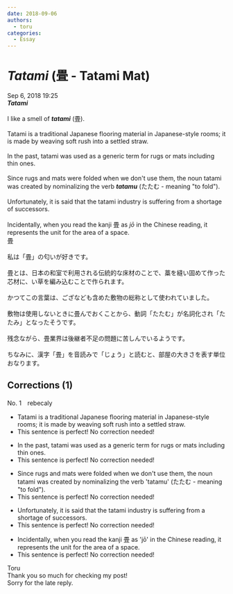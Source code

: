 ```yaml
---
date: 2018-09-06
authors:
  - toru
categories:
  - Essay
---
```


<h1 id="subject_show"><strong><em>Tatami</strong></em> (畳 - Tatami Mat)</h1>
<div class="date">Sep 6, 2018 19:25</div>
<div id="post"><div id="body_show_ori">
<strong><em>Tatami</strong></em><br/><br/>I like a smell of <strong><em>tatami</em></strong> (畳).<br/><br/>Tatami is a traditional Japanese flooring material in Japanese-style rooms; it is made by weaving soft rush into a settled straw.<br/><br/>In the past, tatami was used as a generic term for rugs or mats including thin ones.<br/><br/>Since rugs and mats were folded when we don't use them, the noun tatami was created by nominalizing the verb <strong><em>tatamu</em></strong> (たたむ - meaning "to fold").<br/><br/>Unfortunately, it is said that the tatami industry is suffering from a shortage of successors.<br/><br/>Incidentally, when you read the kanji 畳 as <em>jō</em> in the Chinese reading, it represents the unit for the area of a space.
</div></div>

<!-- more -->

<div id="post_ja"><div id="body_show_mo">
畳<br/><br/>私は「畳」の匂いが好きです。<br/><br/>畳とは、日本の和室で利用される伝統的な床材のことで、藁を縫い固めて作った芯材に、い草を編み込むことで作られます。<br/><br/>かつてこの言葉は、ござなども含めた敷物の総称として使われていました。<br/><br/>敷物は使用しないときに畳んでおくことから、動詞「たたむ」が名詞化され「たたみ」となったそうです。<br/><br/>残念ながら、畳業界は後継者不足の問題に苦しんでいるようです。<br/><br/>ちなみに、漢字「畳」を音読みで「じょう」と読むと、部屋の大きさを表す単位おなります。
</div></div>

## Corrections (1)
<div id="block"><div class="first_name"> No. 1　<span class="just_name">rebecaly</span></div><div id="block2">
<ul class="correction_field">
<li class="incorrect">Tatami is a traditional Japanese flooring material in Japanese-style rooms; it is made by weaving soft rush into a settled straw.</li>
<li class="corrected perfect">This sentence is perfect! No correction needed!</li>
</ul>
<ul class="correction_field">
<li class="incorrect">In the past, tatami was used as a generic term for rugs or mats including thin ones.</li>
<li class="corrected perfect">This sentence is perfect! No correction needed!</li>
</ul>
<ul class="correction_field">
<li class="incorrect">Since rugs and mats were folded when we don't use them, the noun tatami was created by nominalizing the verb 'tatamu' (たたむ - meaning "to fold").</li>
<li class="corrected perfect">This sentence is perfect! No correction needed!</li>
</ul>
<ul class="correction_field">
<li class="incorrect">Unfortunately, it is said that the tatami industry is suffering from a shortage of successors.</li>
<li class="corrected perfect">This sentence is perfect! No correction needed!</li>
</ul>
<ul class="correction_field">
<li class="incorrect">Incidentally, when you read the kanji 畳 as 'jō' in the Chinese reading, it represents the unit for the area of a space.</li>
<li class="corrected perfect">This sentence is perfect! No correction needed!</li>
</ul>
</div><div class="name"><span class="just_name">Toru</span><br>
Thank you so much for checking my post!<br/>Sorry for the late reply.
</div>
</div>
